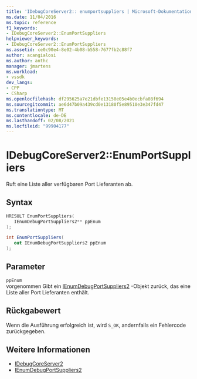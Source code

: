 ```yaml
---
title: 'IDebugCoreServer2:: enumportsuppliers | Microsoft-Dokumentation'
ms.date: 11/04/2016
ms.topic: reference
f1_keywords:
- IDebugCoreServer2::EnumPortSuppliers
helpviewer_keywords:
- IDebugCoreServer2::EnumPortSuppliers
ms.assetid: ce0c90e4-8e02-4b08-b558-7677fb2c88f7
author: acangialosi
ms.author: anthc
manager: jmartens
ms.workload:
- vssdk
dev_langs:
- CPP
- CSharp
ms.openlocfilehash: df295625a7e21dbfe13150e05e4b0ecbfa08f694
ms.sourcegitcommit: ae6d47b09a439cd0e13180f5e89510e3e347fd47
ms.translationtype: MT
ms.contentlocale: de-DE
ms.lasthandoff: 02/08/2021
ms.locfileid: "99904177"
---
```

# <a name="idebugcoreserver2enumportsuppliers"></a>IDebugCoreServer2::EnumPortSuppliers
Ruft eine Liste aller verfügbaren Port Lieferanten ab.

## <a name="syntax"></a>Syntax

```cpp
HRESULT EnumPortSuppliers(
   IEnumDebugPortSuppliers2** ppEnum
);
```

```csharp
int EnumPortSuppliers(
   out IEnumDebugPortSuppliers2 ppEnum
);
```

## <a name="parameters"></a>Parameter
`ppEnum`\
vorgenommen Gibt ein [IEnumDebugPortSuppliers2](../../../extensibility/debugger/reference/ienumdebugportsuppliers2.md) -Objekt zurück, das eine Liste aller Port Lieferanten enthält.

## <a name="return-value"></a>Rückgabewert
 Wenn die Ausführung erfolgreich ist, wird `S_OK`, andernfalls ein Fehlercode zurückgegeben.

## <a name="see-also"></a>Weitere Informationen
- [IDebugCoreServer2](../../../extensibility/debugger/reference/idebugcoreserver2.md)
- [IEnumDebugPortSuppliers2](../../../extensibility/debugger/reference/ienumdebugportsuppliers2.md)
